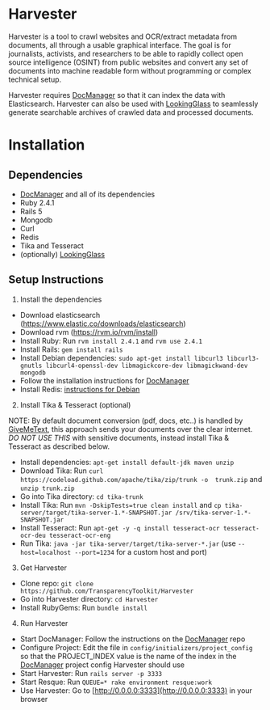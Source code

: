 Harvester
=========

Harvester is a tool to crawl websites and OCR/extract metadata from documents,
all through a usable graphical interface. The goal is for journalists,
activists, and researchers to be able to rapidly collect open source
intelligence (OSINT) from public websites and convert any set of documents
into machine readable form without programming or complex technical setup.

Harvester requires
[DocManager](https://github.com/TransparencyToolkit/DocManager) so that it can
index the data with Elasticsearch. Harvester can also be used with
[LookingGlass](https://github.com/TransparencyToolkit/LookingGlass) to
seamlessly generate searchable archives of crawled data and processed
documents.

# Installation

## Dependencies

* [DocManager](https://github.com/TransparencyToolkit/DocManager) and all of
  its dependencies
* Ruby 2.4.1
* Rails 5
* Mongodb
* Curl
* Redis
* Tika and Tesseract
* (optionally) [LookingGlass](https://github.com/TransparencyToolkit/LookingGlass)

## Setup Instructions

1. Install the dependencies

* Download elasticsearch (https://www.elastic.co/downloads/elasticsearch)
* Download rvm (https://rvm.io/rvm/install)
* Install Ruby: Run `rvm install 2.4.1` and `rvm use 2.4.1`
* Install Rails: `gem install rails`
* Install Debian dependencies: `sudo apt-get install libcurl3 libcurl3-gnutls libcurl4-openssl-dev libmagickcore-dev libmagickwand-dev mongodb`
* Follow the installation instructions for [DocManager](https://github.com/TransparencyToolkit/DocManager)
* Install Redis: [instructions for Debian](https://www.linode.com/docs/databases/redis/deploy-redis-on-ubuntu-or-debian#debian)

2. Install Tika & Tesseract (optional)

NOTE: By default document conversion (pdf, docs, etc..) is handled by
[GiveMeText](http://givemetext.okfnlabs.org), this approach sends your
documents over the clear internet. *DO NOT USE THIS* with sensitive documents,
instead install Tika & Tesseract as described below.

* Install dependencies: `apt-get install default-jdk maven unzip`
* Download Tika: Run `curl https://codeload.github.com/apache/tika/zip/trunk -o  trunk.zip` and `unzip trunk.zip`
* Go into Tika directory: `cd tika-trunk`
* Install Tika: Run `mvn -DskipTests=true clean install` and `cp tika-server/target/tika-server-1.*-SNAPSHOT.jar /srv/tika-server-1.*-SNAPSHOT.jar`
* Install Tesseract: Run `apt-get -y -q install tesseract-ocr tesseract-ocr-deu tesseract-ocr-eng`
* Run Tika: `java -jar tika-server/target/tika-server-*.jar` (use `--host=localhost --port=1234` for a custom host and port)

3. Get Harvester

* Clone repo: `git clone https://github.com/TransparencyToolkit/Harvester`
* Go into Harvester directory: `cd Harvester`
* Install RubyGems: Run `bundle install`

4. Run Harvester

* Start DocManager: Follow the instructions on the
  [DocManager](https://github.com/TransparencyToolkit/DocManager) repo
* Configure Project: Edit the file in `config/initializers/project_config` so
  that the PROJECT_INDEX value is the name of the index in the
  [DocManager](https://github.com/TransparencyToolkit/DocManager) project
  config Harvester should use
* Start Harvester: Run `rails server -p 3333`
* Start Resque: Run `QUEUE=* rake environment resque:work`
* Use Harvester: Go to [http://0.0.0.0:3333](http://0.0.0.0:3333) in your
  browser
